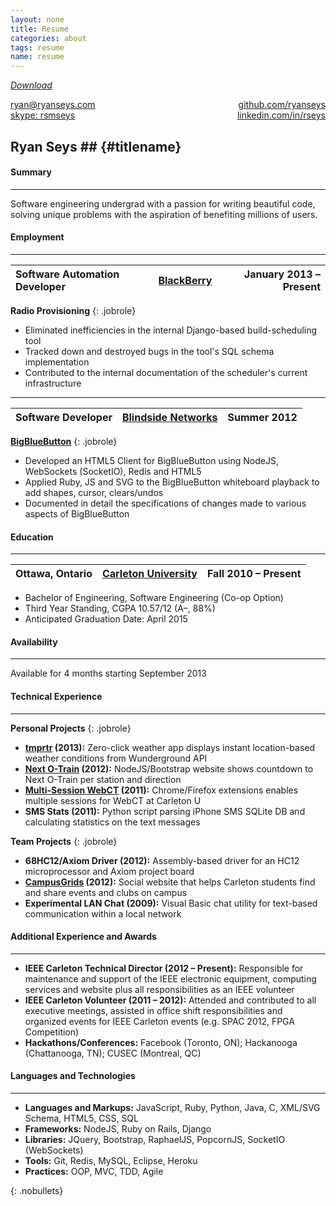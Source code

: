 ```yaml
---
layout: none
title: Resume
categories: about
tags: resume
name: resume
---
```


*[Download](/about/resume.pdf)*

<link rel="stylesheet" href="../../css/resume.css" />

<div>
  <a class="subtle_link" href="mailto:ryan@ryanseys.com">ryan@ryanseys.com</a>
  <div style="float:right;">
    <a class="subtle_link" href="http://github.com/ryanseys">github.com/ryanseys</a>
  </div>
</div>

<div style="float:right;">
  <a class="subtle_link" href="http://linkedin.com/in/rseys">linkedin.com/in/rseys</a>
</div>
<div>
  <a class="subtle_link" href="skype:rsmseys">skype: rsmseys</a>
</div>

## Ryan Seys ## {#titlename}

#### Summary
- - -
Software engineering undergrad with a passion for writing beautiful code, solving unique problems with the aspiration of benefiting millions of users.

#### Employment
- - -

Software Automation Developer | [BlackBerry](http://blackberry.com) | January 2013 &ndash; Present |
:-----------------------------|:-----------------------------------:|-----------------------------:|
**Radio Provisioning**
{: .jobrole}
- Eliminated inefficiencies in the internal Django-based build-scheduling tool
- Tracked down and destroyed bugs in the tool's SQL schema implementation
- Contributed to the internal documentation of the scheduler's current infrastructure

<hr style="margin-top:4px;margin-bottom:4px;" />

Software Developer | [Blindside Networks](http://www.blindsidenetworks.com/) | Summer 2012 |
:------------------|:-------------------------------------------------------:|------------:|
**[BigBlueButton](http://bigbluebutton.org/)**
{: .jobrole}
- Developed an HTML5 Client for BigBlueButton using NodeJS, WebSockets (SocketIO), Redis and HTML5
- Applied Ruby, JS and SVG to the BigBlueButton whiteboard playback to add shapes, cursor, clears/undos
- Documented in detail the specifications of changes made to various aspects of BigBlueButton

#### Education
- - -

Ottawa, Ontario | [Carleton University](http://carleton.ca) | Fall 2010 &ndash; Present |
:---------------|:-----------------------------------------:|--------------------------:|
- Bachelor of Engineering, Software Engineering (Co-op Option)
- Third Year Standing, CGPA 10.57/12 (A&ndash;, 88%)
- Anticipated Graduation Date: April 2015

#### Availability
- - -
Available for 4 months starting September 2013

#### Technical Experience
- - -
**Personal Projects**
{: .jobrole}
- **[tmprtr](http://tmprtr.herokuapp.com) (2013):** Zero-click weather app displays instant location-based weather conditions from Wunderground API
- **[Next O-Train](http://nextotrain.com) (2012):** NodeJS/Bootstrap website shows countdown to Next O-Train per station and direction
- **[Multi-Session WebCT](https://addons.mozilla.org/en-US/firefox/addon/carleton-university-webct-m) (2011):** Chrome/Firefox extensions enables multiple sessions for WebCT at Carleton U
- **SMS Stats (2011):** Python script parsing iPhone SMS SQLite DB and calculating statistics on the text messages

**Team Projects**
{: .jobrole}
- **68HC12/Axiom Driver (2012):** Assembly-based driver for an HC12 microprocessor and Axiom project board
- **[CampusGrids](http://campusgrids.com) (2012):** Social website that helps Carleton students find and share events and clubs on campus
- **Experimental LAN Chat (2009):** Visual Basic chat utility for text-based communication within a local network

#### Additional Experience and Awards
- - -
- **IEEE Carleton Technical Director (2012 &ndash; Present):** Responsible for maintenance and support of the IEEE
electronic equipment, computing services and website plus all responsibilities as an IEEE volunteer
- **IEEE Carleton Volunteer (2011 &ndash; 2012):** Attended and contributed to all executive meetings, assisted in office
shift responsibilities and organized events for IEEE Carleton events (e.g. SPAC 2012, FPGA Competition)
- **Hackathons/Conferences:** Facebook (Toronto, ON); Hackanooga (Chattanooga, TN); CUSEC (Montreal, QC)

#### Languages and Technologies
- - -
- **Languages and Markups:**  JavaScript, Ruby, Python, Java, C, XML/SVG Schema, HTML5, CSS, SQL
- **Frameworks:**             NodeJS, Ruby on Rails, Django
- **Libraries:**              JQuery, Bootstrap, RaphaelJS, PopcornJS, SocketIO (WebSockets)
- **Tools:**                  Git, Redis, MySQL, Eclipse, Heroku
- **Practices:**              OOP, MVC, TDD, Agile

{: .nobullets}
